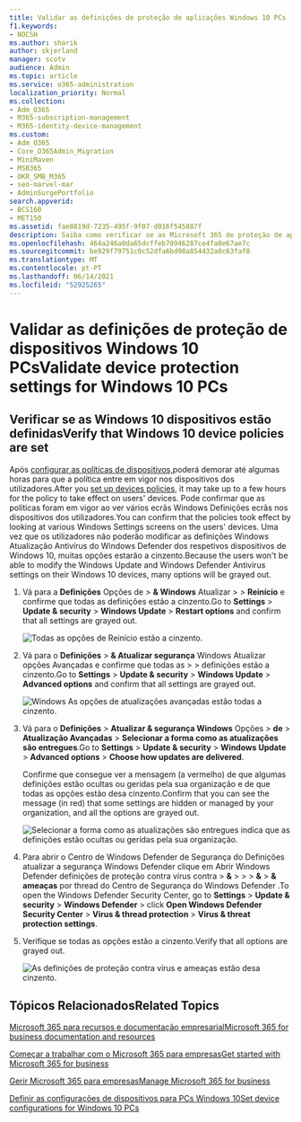 ```yaml
---
title: Validar as definições de proteção de aplicações Windows 10 PCs
f1.keywords:
- NOCSH
ms.author: sharik
author: skjerland
manager: scotv
audience: Admin
ms.topic: article
ms.service: o365-administration
localization_priority: Normal
ms.collection:
- Adm_O365
- M365-subscription-management
- M365-identity-device-management
ms.custom:
- Adm_O365
- Core_O365Admin_Migration
- MiniMaven
- MSB365
- OKR_SMB_M365
- seo-marvel-mar
- AdminSurgePortfolio
search.appverid:
- BCS160
- MET150
ms.assetid: fae8819d-7235-495f-9f07-d016f545887f
description: Saiba como verificar se as Microsoft 365 de proteção de aplicações empresariais tomaram efeito nos dispositivos Windows 10 utilizadores.
ms.openlocfilehash: 464a246a0da65dcffeb70946287ce4fa0e67ae7c
ms.sourcegitcommit: be929f79751c0c52dfa6bd98a854432a0c63faf0
ms.translationtype: MT
ms.contentlocale: pt-PT
ms.lasthandoff: 06/14/2021
ms.locfileid: "52925265"
---
```

# <a name="validate-device-protection-settings-for-windows-10-pcs"></a><span data-ttu-id="65c8c-103">Validar as definições de proteção de dispositivos Windows 10 PCs</span><span class="sxs-lookup"><span data-stu-id="65c8c-103">Validate device protection settings for Windows 10 PCs</span></span>

## <a name="verify-that-windows-10-device-policies-are-set"></a><span data-ttu-id="65c8c-104">Verificar se as Windows 10 dispositivos estão definidas</span><span class="sxs-lookup"><span data-stu-id="65c8c-104">Verify that Windows 10 device policies are set</span></span>

<span data-ttu-id="65c8c-105">Após [configurar as políticas de dispositivos,](protection-settings-for-windows-10-pcs.md)poderá demorar até algumas horas para que a política entre em vigor nos dispositivos dos utilizadores.</span><span class="sxs-lookup"><span data-stu-id="65c8c-105">After you [set up devices policies](protection-settings-for-windows-10-pcs.md), it may take up to a few hours for the policy to take effect on users' devices.</span></span> <span data-ttu-id="65c8c-106">Pode confirmar que as políticas foram em vigor ao ver vários ecrãs Windows Definições ecrãs nos dispositivos dos utilizadores.</span><span class="sxs-lookup"><span data-stu-id="65c8c-106">You can confirm that the policies took effect by looking at various Windows Settings screens on the users' devices.</span></span> <span data-ttu-id="65c8c-107">Uma vez que os utilizadores não poderão modificar as definições Windows Atualização Antivírus do Windows Defender dos respetivos dispositivos de Windows 10, muitas opções estarão a cinzento.</span><span class="sxs-lookup"><span data-stu-id="65c8c-107">Because the users won't be able to modify the Windows Update and Windows Defender Antivirus settings on their Windows 10 devices, many options will be grayed out.</span></span>
  
1. <span data-ttu-id="65c8c-108">Vá para a **Definições** Opções de \> **&amp; Windows** Atualizar \>  \> **Reinício** e confirme que todas as definições estão a cinzento.</span><span class="sxs-lookup"><span data-stu-id="65c8c-108">Go to **Settings** \> **Update &amp; security** \> **Windows Update** \> **Restart options** and confirm that all settings are grayed out.</span></span> 
    
    ![Todas as opções de Reinício estão a cinzento.](../media/31308da9-18b0-47c5-bbf6-d5fa6747c376.png)
  
2. <span data-ttu-id="65c8c-110">Vá para o **Definições** \> **&amp; Atualizar segurança** Windows Atualizar opções Avançadas e confirme que todas as \>  \>  definições estão a cinzento.</span><span class="sxs-lookup"><span data-stu-id="65c8c-110">Go to **Settings** \> **Update &amp; security** \> **Windows Update** \> **Advanced options** and confirm that all settings are grayed out.</span></span> 
    
    ![Windows As opções de atualizações avançadas estão todas a cinzento.](../media/049cf281-d503-4be9-898b-c0a3286c7fc2.png)
  
3. <span data-ttu-id="65c8c-112">Vá para o **Definições** \> **Atualizar &amp; segurança Windows** Opções \> **de** \> **Atualização Avançadas** \> **Selecionar a forma como as atualizações são entregues**.</span><span class="sxs-lookup"><span data-stu-id="65c8c-112">Go to **Settings** \> **Update &amp; security** \> **Windows Update** \> **Advanced options** \> **Choose how updates are delivered**.</span></span>
    
    <span data-ttu-id="65c8c-113">Confirme que consegue ver a mensagem (a vermelho) de que algumas definições estão ocultas ou geridas pela sua organização e de que todas as opções estão desa cinzento.</span><span class="sxs-lookup"><span data-stu-id="65c8c-113">Confirm that you can see the message (in red) that some settings are hidden or managed by your organization, and all the options are grayed out.</span></span>
    
    ![Selecionar a forma como as atualizações são entregues indica que as definições estão ocultas ou geridas pela sua organização.](../media/6b3e37c5-da41-4afd-9983-b4f406216b59.png)
  
4. <span data-ttu-id="65c8c-115">Para abrir o Centro de Windows Defender  de Segurança do Definições atualizar a segurança Windows Defender clique em Abrir Windows Defender definições de proteção contra vírus contra \> **&amp;** \>  \>  \> **&amp;** \> **&amp; ameaças** por thread do Centro de Segurança do Windows Defender .</span><span class="sxs-lookup"><span data-stu-id="65c8c-115">To open the Windows Defender Security Center, go to **Settings** \> **Update &amp; security** \> **Windows Defender** \> click **Open Windows Defender Security Center** \> **Virus &amp; thread protection** \> **Virus &amp; threat protection settings**.</span></span> 
    
5. <span data-ttu-id="65c8c-116">Verifique se todas as opções estão a cinzento.</span><span class="sxs-lookup"><span data-stu-id="65c8c-116">Verify that all options are grayed out.</span></span> 
    
    ![As definições de proteção contra vírus e ameaças estão desa cinzento.](../media/9ca68d40-a5d9-49d7-92a4-c581688b5926.png)
  
## <a name="related-topics"></a><span data-ttu-id="65c8c-118">Tópicos Relacionados</span><span class="sxs-lookup"><span data-stu-id="65c8c-118">Related Topics</span></span>

[<span data-ttu-id="65c8c-119">Microsoft 365 para recursos e documentação empresarial</span><span class="sxs-lookup"><span data-stu-id="65c8c-119">Microsoft 365 for business documentation and resources</span></span>](./index.yml)
  
[<span data-ttu-id="65c8c-120">Começar a trabalhar com o Microsoft 365 para empresas</span><span class="sxs-lookup"><span data-stu-id="65c8c-120">Get started with Microsoft 365 for business</span></span>](microsoft-365-business-overview.md)
  
[<span data-ttu-id="65c8c-121">Gerir Microsoft 365 para empresas</span><span class="sxs-lookup"><span data-stu-id="65c8c-121">Manage Microsoft 365 for business</span></span>](manage.md)
  
[<span data-ttu-id="65c8c-122">Definir as configurações de dispositivos para PCs Windows 10</span><span class="sxs-lookup"><span data-stu-id="65c8c-122">Set device configurations for Windows 10 PCs</span></span>](protection-settings-for-windows-10-pcs.md)

